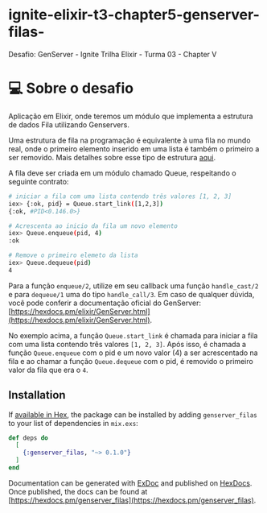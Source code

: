 # ignite-elixir-t3-chapter5-genserver-filas-
Desafio: GenServer - Ignite Trilha Elixir - Turma 03 - Chapter V


# 💻 Sobre o desafio

Aplicação em Elixir, onde teremos um módulo que implementa a estrutura de dados Fila utilizando Genservers.

Uma estrutura de fila na programação é equivalente à uma fila no mundo real, onde o primeiro elemento inserido em uma lista é também o primeiro a ser removido. 
Mais detalhes sobre esse tipo de estrutura [aqui](https://www.cos.ufrj.br/~rfarias/cos121/filas.html#:~:text=Filas%20%2D%20Queue,e%20remove%2Dse%20do%20in%C3%ADcio).

A fila deve ser criada em um módulo chamado Queue, respeitando o seguinte contrato:

```bash
# iniciar a fila com uma lista contendo três valores [1, 2, 3]
iex> {:ok, pid} = Queue.start_link([1,2,3])
{:ok, #PID<0.146.0>}

# Acrescenta ao inicio da fila um novo elemento
iex> Queue.enqueue(pid, 4)
:ok

# Remove o primeiro elemeto da lista
iex> Queue.dequeue(pid)
4
```

Para a função `enqueue/2`, utilize em seu callback uma função `handle_cast/2` e para `dequeue/1` uma do tipo `handle_call/3`.
Em caso de qualquer dúvida, você pode conferir a documentação oficial do GenServer: [https://hexdocs.pm/elixir/GenServer.html](https://hexdocs.pm/elixir/GenServer.html).

No exemplo acima, a função `Queue.start_link` é chamada para iniciar a fila com uma lista contendo três valores `[1, 2, 3]`. Após isso, é chamada a função `Queue.enqueue` com o pid e um novo valor (4) a ser acrescentado na fila e ao chamar a função `Queue.dequeue` com o pid, é removido o primeiro valor da fila que era o `4`.



## Installation

If [available in Hex](https://hex.pm/docs/publish), the package can be installed
by adding `genserver_filas` to your list of dependencies in `mix.exs`:

```elixir
def deps do
  [
    {:genserver_filas, "~> 0.1.0"}
  ]
end
```

Documentation can be generated with [ExDoc](https://github.com/elixir-lang/ex_doc)
and published on [HexDocs](https://hexdocs.pm). Once published, the docs can
be found at [https://hexdocs.pm/genserver_filas](https://hexdocs.pm/genserver_filas).

